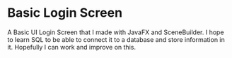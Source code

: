 # Basic Login Screen
A Basic UI Login Screen that I made with JavaFX and SceneBuilder. 
I hope to learn SQL to be able to connect it to a database and store information in it. 
Hopefully I can work and improve on this. 
